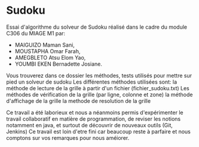 # Sudoku

Essai d'algorithme du solveur de Sudoku réalisé dans le cadre du module C306 du MIAGE M1 par:

 - MAIGUIZO Maman Sani, 
 - MOUSTAPHA Omar Farah, 
 - AMEGBLETO Atsu Elom Yao,
 - YOUMBI EKEN Bernadette Josiane.
 
 Vous trouverez dans ce dossier les méthodes, tests utilisés pour mettre sur pied un solveur de sudoku
 Les différentes méthodes utilisées sont:
   la méthode de lecture de la grille à partir d'un fichier (fichier_sudoku.txt)
   Les méthodes de vérification de la grille (par ligne, colonne et zone)
   la méthode d'affichage de la grille
   la methode de resolution de la grille
   
  Ce travail a été laborieux et nous a néanmoins permis d'expérimenter le travail collaboratif en matière de programmation, 
  de reviser les notions notamment en java, et surtout de découvrir de nouveaux outils (Git, Jenkins)
  Ce travail est loin d'etre fini car beaucoup reste à parfaire et nous comptons sur vos remarques pour nous améiorer.
 
 
